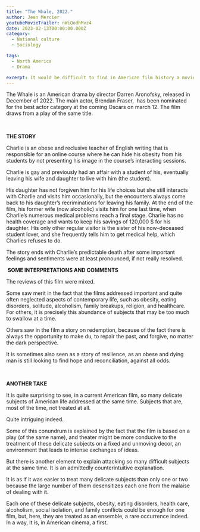 ```yaml
---
title: "The Whale, 2022."
author: Jean Mercier
youtubeMovieTrailer: nWiQodhMvz4
date: 2023-02-13T00:00:00.000Z
category:
  - National culture
  - Sociology

tags:
  - North America
  - Drama

excerpt: It would be difficult to find in American film history a movie that deals so directly with so many delicate questions of contemporary America, including obesity, religion, homophobia, family breakdown, and health care.
---
```

The Whale is an American drama by director Darren Aronofsky, released in December of 2022. The main actor, Brendan Fraser,  has been nominated for the best actor category at the coming Oscars on march 12. The film draws from a play of the same title.

 

**THE STORY**

Charlie is an obese and reclusive teacher of English writing that is responsible for an online course where he can hide his obesity from his students by not presenting his image in the course’s interacting sessions.

Charlie is gay and previously had an affair with a student of his, eventually leaving his wife and daughter to live with him (the student).

His daughter has not forgiven him for his life choices but she still interacts with Charlie and visits him occasionally, but the encounters always come back to his daughter’s recriminations for leaving his family. At the end of the film, his former wife (now alcoholic) visits him for one last time, when Charlie’s numerous medical problems reach a final stage. Charlie has no health coverage and wants to keep his savings of 120,000 $ for his daughter. His only other regular visitor is the sister of his now-deceased student lover, and she frequently tells him to get medical help, which Charlies refuses to do.

The story ends with Charlie’s predictable death after some important feelings and sentiments were at least pronounced, if not really resolved.

 **SOME INTERPRETATIONS AND COMMENTS**

The reviews of this film were mixed.

Some saw merit in the fact that the films addressed important and quite often neglected aspects of contemporary life, such as obesity, eating disorders, solitude, alcoholism, family breakups, religion, and healthcare. For others, it is precisely this abundance of subjects that may be too much to swallow at a time.

Others saw in the film a story on redemption, because of the fact there is always the opportunity to make du, to repair the past, and forgive, no matter the dark perspective.  

It is sometimes also seen as a story of resilience, as an obese and dying man is still looking to find hope and reconciliation, against all odds.

 

**ANOTHER TAKE**

It is quite surprising to see, in a current American film, so many delicate subjects of American life addressed at the same time. Subjects that are, most of the time, not treated at all.

Quite intriguing indeed.

Some of this conundrum is explained by the fact that the film is based on a play (of the same name), and theater might be more conducive to the treatment of these delicate subjects on a fixed and unmoving decor, an environment that leads to intense exchanges of ideas.

But there is another element to explain attacking so many difficult subjects at the same time. It is an admittedly counterintuitive explanation.

It is as if it was easier to treat many delicate subjects than only one or two because the large number of them desensitizes each one from the malaise of dealing with it.

Each one of these delicate subjects, obesity, eating disorders, health care, alcoholism, social isolation, and family conflicts could be enough for one film, but, here, they are treated as an ensemble, a rare occurrence indeed. In a way, it is, in American cinema, a first.

 

 

 
